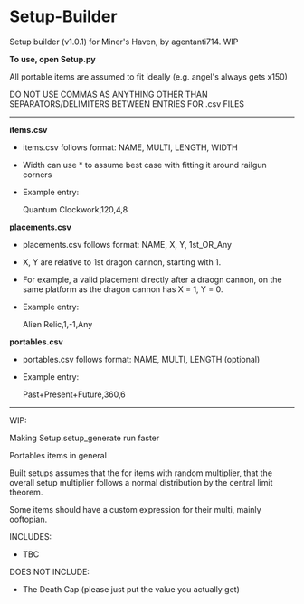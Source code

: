 # Setup-Builder
Setup builder (v1.0.1) for Miner's Haven, by agentanti714. WIP

**To use, open Setup.py**

All portable items are assumed to fit ideally (e.g. angel's always gets x150)

DO NOT USE COMMAS AS ANYTHING OTHER THAN SEPARATORS/DELIMITERS BETWEEN ENTRIES FOR .csv FILES

--------------------------------------------------
**items.csv**
- items.csv follows format: NAME, MULTI, LENGTH, WIDTH

- Width can use * to assume best case with fitting it around railgun corners

- Example entry:

  Quantum Clockwork,120,4,8

**placements.csv**
- placements.csv follows format: NAME, X, Y, 1st_OR_Any

- X, Y are relative to 1st dragon cannon, starting with 1.
- For example, a valid placement directly after a draogn cannon, on the same platform as the dragon cannon has X = 1, Y = 0.

- Example entry:
  
  Alien Relic,1,-1,Any

**portables.csv**
- portables.csv follows format: NAME, MULTI, LENGTH (optional)
- Example entry:
  
  Past+Present+Future,360,6

--------------------------------------------------
WIP:

Making Setup.setup_generate run faster

Portables items in general

Built setups assumes that the for items with random multiplier, that the overall setup multiplier follows a normal distribution by the central limit theorem.

Some items should have a custom expression for their multi, mainly ooftopian.

INCLUDES:

- TBC

DOES NOT INCLUDE:

- The Death Cap (please just put the value you actually get)
